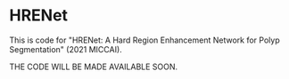 # HRENet

This is code for "HRENet: A Hard Region Enhancement Network for Polyp Segmentation" (2021 MICCAI).

THE CODE WILL BE MADE AVAILABLE SOON.
